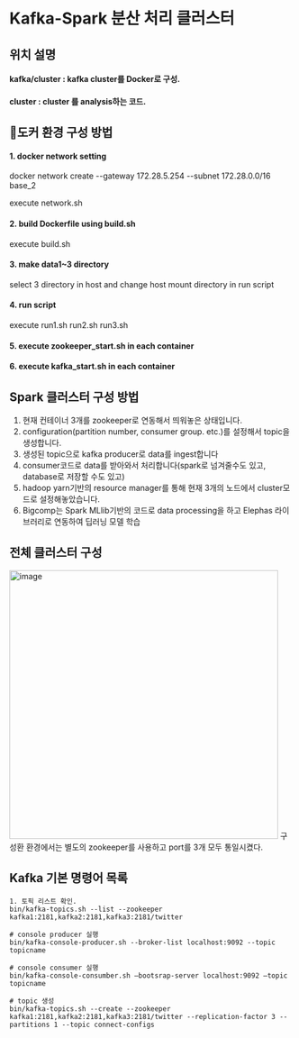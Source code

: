 # Kafka-Spark 분산 처리 클러스터

## 위치 설명

#### kafka/cluster : kafka cluster를 Docker로 구성. 
#### cluster : cluster 를 analysis하는 코드. 

## 도커 환경 구성 방법 

#### 1. docker network setting

docker network create --gateway 172.28.5.254 --subnet 172.28.0.0/16 base_2

execute network.sh

#### 2. build Dockerfile using build.sh
execute build.sh

#### 3. make data1~3 directory
select 3 directory in host
and change host mount directory in run script

#### 4. run script
execute run1.sh run2.sh run3.sh

#### 5. execute zookeeper_start.sh in each container

#### 6. execute kafka_start.sh in each container

## Spark 클러스터 구성 방법

1) 현재 컨테이너 3개를 zookeeper로 연동해서 띄워놓은 상태입니다.
2) configuration(partition number, consumer group. etc.)를 설정해서 topic을 생성합니다.
3) 생성된 topic으로 kafka producer로 data를 ingest합니다
4) consumer코드로 data를 받아와서 처리합니다(spark로 넘겨줄수도 있고, database로 저장할 수도 있고)
5) hadoop yarn기반의 resource manager를 통해 현재 3개의 노드에서 cluster모드로 설정해놓았습니다.
6) Bigcomp는 Spark MLlib기반의 코드로 data processing을 하고 Elephas 라이브러리로 연동하여 딥러닝 모델 학습


## 전체 클러스터 구성
<img width="477" alt="image" src="https://github.com/sperospera1225/kafka-spark-zookeeper-docker/assets/67995592/cdbe66c8-0247-4828-ac03-b19dff53f84e">
구성환 환경에서는 별도의 zookeeper를 사용하고 port를 3개 모두 통일시켰다.

## Kafka 기본 명령어 목록

```
1. 토픽 리스트 확인.
bin/kafka-topics.sh --list --zookeeper kafka1:2181,kafka2:2181,kafka3:2181/twitter  

# console producer 실행
bin/kafka-console-producer.sh --broker-list localhost:9092 --topic topicname

# console consumer 실행
bin/kafka-console-consumber.sh –bootsrap-server localhost:9092 –topic topicname

# topic 생성
bin/kafka-topics.sh --create --zookeeper kafka1:2181,kafka2:2181,kafka3:2181/twitter --replication-factor 3 --partitions 1 --topic connect-configs
```

